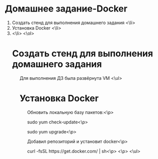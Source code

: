 # Домашнее задание-Docker
<ol>
<li> Создать стенд для выполнения домашнего задания <\li>
<li> Установка Docker <\li>
<li><\li>  
<\ol>
  
# Создать стенд для выполнения домашнего задания  
<ul>
<p>Для выполнения ДЗ была развёрнута VM 
<\ul>

# Установка Docker  
<ul>
<p>Обновить локальную базу пакетов:<\p>
<p>sudo yum check-update<\p>
<p>sudo yum upgrade<\p>
<p>Добавил репозиторий и установит docker<\p>
<p>curl -fsSL https://get.docker.com/ | sh<\p>
<\p> 
<\ul>  

